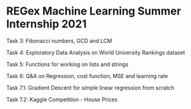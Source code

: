 # REGex Machine Learning Summer Internship 2021
Task 3: Fibonacci numbers, GCD and LCM

Task 4: Exploratory Data Analysis on World University Rankings dataset

Task 5: Functions for working on lists and strings

Task 6: Q&A on Regression, cost function, MSE and learning rate

Task 7.1: Gradient Descent for simple linear regression from scratch

Task 7.2: Kaggle Competition - House Prices
